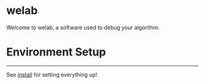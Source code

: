 # welab
Welcome to welab, a software used to debug your algorithm.

# Environment Setup
-----------------

See [install](docs/environment-setup.md) for setting everything up!